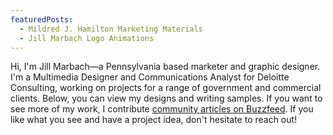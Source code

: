 ```yaml
---
featuredPosts:
  - Mildred J. Hamilton Marketing Materials
  - Jill Marbach Logo Animations
---
```

Hi, I'm Jill Marbach—a Pennsylvania based marketer and graphic designer. I'm a Multimedia Designer and Communications Analyst for Deloitte Consulting, working on projects for a range of government and commercial clients. Below, you can view my designs and writing samples. If you want to see more of my work, I contribute [community articles on Buzzfeed](https://www.buzzfeed.com/jillmarbach). If you like what you see and have a project idea, don't hesitate to reach out!